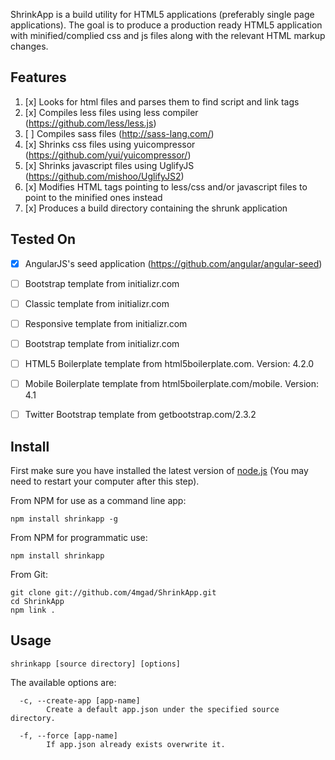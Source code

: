 ShrinkApp is a build utility for HTML5 applications (preferably single page applications). The goal is to produce a production ready HTML5 application with minified/complied css and js files along with the relevant HTML markup changes.


Features
---------

1. [x] Looks for html files and parses them to find script and link tags
2. [x] Compiles less files using less compiler (https://github.com/less/less.js)
3. [ ] Compiles sass files (http://sass-lang.com/)
4. [x] Shrinks css files using yuicompressor (https://github.com/yui/yuicompressor/)
6. [x] Shrinks javascript files using UglifyJS (https://github.com/mishoo/UglifyJS2)
7. [x] Modifies HTML tags pointing to less/css and/or javascript files to point to the minified ones instead
8. [x] Produces a build directory containing the shrunk application


Tested On
----------

- [x] AngularJS's seed application (https://github.com/angular/angular-seed)
- [ ] Bootstrap template from initializr.com
- [ ] Classic template from initializr.com
- [ ] Responsive template from initializr.com
- [ ] Bootstrap template from initializr.com
- [ ] HTML5 Boilerplate template from html5boilerplate.com. Version: 4.2.0
- [ ] Mobile Boilerplate template from html5boilerplate.com/mobile. Version: 4.1
- [ ] Twitter Bootstrap template from getbootstrap.com/2.3.2


Install
-------

First make sure you have installed the latest version of [node.js](http://nodejs.org/)
(You may need to restart your computer after this step).

From NPM for use as a command line app:

    npm install shrinkapp -g

From NPM for programmatic use:

    npm install shrinkapp

From Git:

    git clone git://github.com/4mgad/ShrinkApp.git
    cd ShrinkApp
    npm link .


Usage
-----

    shrinkapp [source directory] [options]

The available options are:

```
  -c, --create-app [app-name]
        Create a default app.json under the specified source directory.

  -f, --force [app-name]
        If app.json already exists overwrite it.

```

